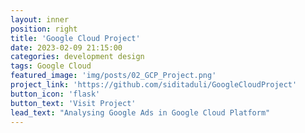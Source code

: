 ```yaml
---
layout: inner
position: right
title: 'Google Cloud Project'
date: 2023-02-09 21:15:00
categories: development design
tags: Google Cloud
featured_image: 'img/posts/02_GCP_Project.png'
project_link: 'https://github.com/siditaduli/GoogleCloudProject'
button_icon: 'flask'
button_text: 'Visit Project'
lead_text: "Analysing Google Ads in Google Cloud Platform"
---
```

